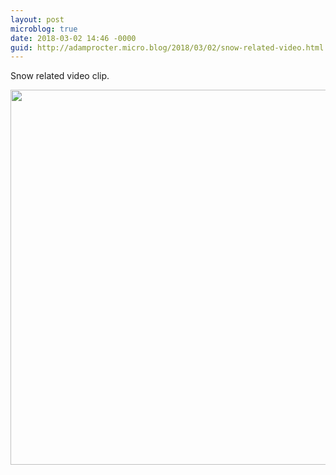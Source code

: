 ```yaml
---
layout: post
microblog: true
date: 2018-03-02 14:46 -0000
guid: http://adamprocter.micro.blog/2018/03/02/snow-related-video.html
---
```

Snow related video clip.

<img src="http://discursive.adamprocter.co.uk/uploads/2018/7b71878ef1.jpg" width="600" height="600" />
